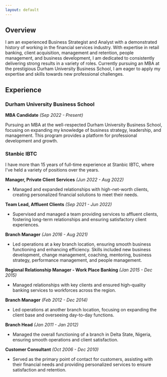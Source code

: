 ```yaml
---
layout: default
---
```


## Overview
I am an experienced Business Strategist and Analyst with a demonstrated history of working in the financial services industry. With expertise in retail banking, client acquisition, management and retention, people management, and business development, I am dedicated to consistently delivering strong results in a variety of roles. Currently pursuing an MBA at the prestigious Durham University Business School, I am eager to apply my expertise and skills towards new professional challenges.

## Experience

### Durham University Business School
**MBA Candidate** _(Sep 2022 - Present)_

Pursuing an MBA at the well-respected Durham University Business School, focusing on expanding my knowledge of business strategy, leadership, and management. This program provides a platform for professional development and growth.

### Stanbic IBTC
I have more than 15 years of full-time experience at Stanbic IBTC, where I've held a variety of positions over the years.

**Manager, Private Client Services** _(Jun 2022 - Aug 2022)_
- Managed and expanded relationships with high-net-worth clients, creating personalized financial solutions to meet their needs.

**Team Lead, Affluent Clients** _(Sep 2021 - Jun 2022)_
- Supervised and managed a team providing services to affluent clients, fostering long-term relationships and ensuring satisfactory client experiences.

**Branch Manager** _(Jan 2016 - Aug 2021)_
- Led operations at a key branch location, ensuring smooth business functioning and enhancing efficiency. Skills included new business development, change management, coaching, mentoring, business strategy, performance management, and people management.

**Regional Relationship Manager - Work Place Banking** _(Jan 2015 - Dec 2015)_
- Managed relationships with key clients and ensured high-quality banking services to workforces across the region.

**Branch Manager** _(Feb 2012 - Dec 2014)_
- Led operations at another branch location, focusing on expanding the client base and overseeing day-to-day functions.

**Branch Head** _(Jan 2011 - Jan 2012)_
- Managed the overall functioning of a branch in Delta State, Nigeria, ensuring smooth operations and client satisfaction.

**Customer Consultant** _(Oct 2006 - Dec 2010)_
- Served as the primary point of contact for customers, assisting with their financial needs and providing personalized services to ensure satisfaction and retention.
